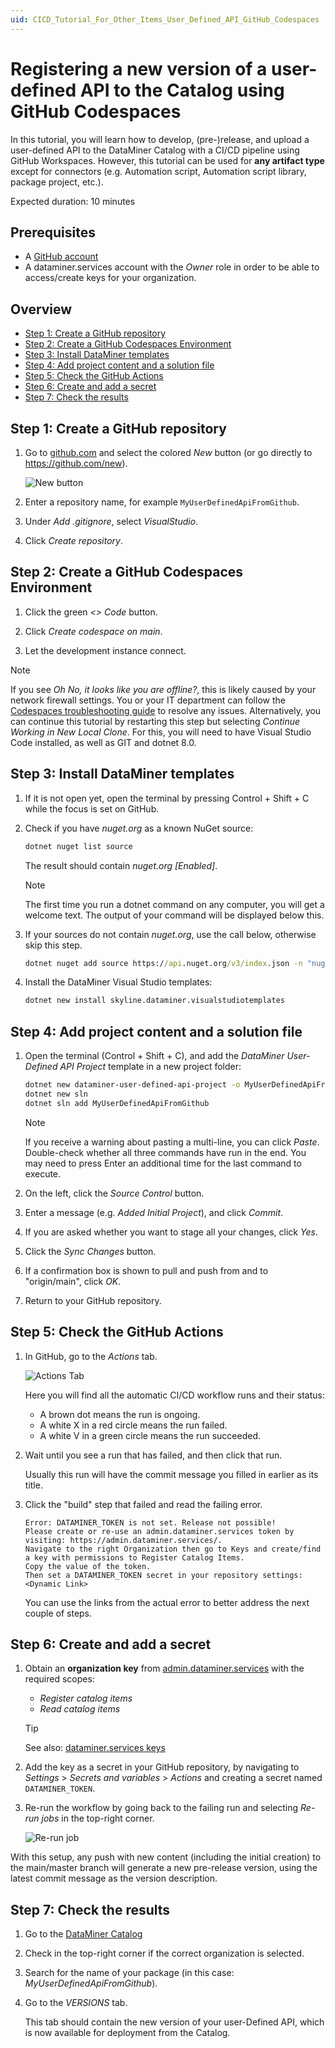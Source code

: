 ```yaml
---
uid: CICD_Tutorial_For_Other_Items_User_Defined_API_GitHub_Codespaces
---
```


# Registering a new version of a user-defined API to the Catalog using GitHub Codespaces

In this tutorial, you will learn how to develop, (pre-)release, and upload a user-defined API to the DataMiner Catalog with a CI/CD pipeline using GitHub Workspaces. However, this tutorial can be used for **any artifact type** except for connectors (e.g. Automation script, Automation script library, package project, etc.).

Expected duration: 10 minutes

## Prerequisites

- A [GitHub account](https://docs.github.com/en/get-started/signing-up-for-github/signing-up-for-a-new-github-account)
- A dataminer.services account with the *Owner* role in order to be able to access/create keys for your organization.

## Overview

- [Step 1: Create a GitHub repository](#step-1-create-a-github-repository)
- [Step 2: Create a GitHub Codespaces Environment](#step-2-create-a-github-codespaces-environment)
- [Step 3: Install DataMiner templates](#step-3-install-dataminer-templates)
- [Step 4: Add project content and a solution file](#step-4-add-project-content-and-a-solution-file)
- [Step 5: Check the GitHub Actions](#step-5-check-the-github-actions)
- [Step 6: Create and add a secret](#step-6-create-and-add-a-secret)
- [Step 7: Check the results](#step-7-check-the-results)

## Step 1: Create a GitHub repository

1. Go to [github.com](https://github.com/) and select the colored *New* button (or go directly to <https://github.com/new>).

   ![New button](~/develop/images/CodeSpaceTutorial_NewButton.png)

1. Enter a repository name, for example `MyUserDefinedApiFromGithub`.

1. Under *Add .gitignore*, select *VisualStudio*.

1. Click *Create repository*.

## Step 2: Create a GitHub Codespaces Environment

1. Click the green *<> Code* button.

1. Click *Create codespace on main*.

1. Let the development instance connect.

> [!NOTE]
> If you see *Oh No, it looks like you are offline?*, this is likely caused by your network firewall settings. You or your IT department can follow the [Codespaces troubleshooting guide](https://docs.github.com/en/codespaces/troubleshooting/troubleshooting-your-connection-to-github-codespaces#browser-cannot-connect) to resolve any issues. Alternatively, you can continue this tutorial by restarting this step but selecting *Continue Working in New Local Clone*. For this, you will need to have Visual Studio Code installed, as well as GIT and dotnet 8.0.

## Step 3: Install DataMiner templates

1. If it is not open yet, open the terminal by pressing Control + Shift + C while the focus is set on GitHub.

1. Check if you have *nuget.org* as a known NuGet source:

   ```cmd
   dotnet nuget list source
   ```

   The result should contain *nuget.org \[Enabled\]*.

   > [!NOTE]
   > The first time you run a dotnet command on any computer, you will get a welcome text. The output of your command will be displayed below this.

1. If your sources do not contain *nuget.org*, use the call below, otherwise skip this step.

   ```cmd
   dotnet nuget add source https://api.nuget.org/v3/index.json -n "nuget.org"
   ```

1. Install the DataMiner Visual Studio templates:

   ```cmd
   dotnet new install skyline.dataminer.visualstudiotemplates
   ```

## Step 4: Add project content and a solution file

1. Open the terminal (Control + Shift + C), and add the *DataMiner User-Defined API Project* template in a new project folder:

   ```bash
   dotnet new dataminer-user-defined-api-project -o MyUserDefinedApiFromGithub -auth JanS -cdp true -I Basic
   dotnet new sln
   dotnet sln add MyUserDefinedApiFromGithub
   ```

   > [!NOTE]
   > If you receive a warning about pasting a multi-line, you can click *Paste*. Double-check whether all three commands have run in the end. You may need to press Enter an additional time for the last command to execute.

1. On the left, click the *Source Control* button.

1. Enter a message (e.g. *Added Initial Project*), and click *Commit*.

1. If you are asked whether you want to stage all your changes, click *Yes*.

1. Click the *Sync Changes* button.

1. If a confirmation box is shown to pull and push from and to "origin/main", click *OK*.

1. Return to your GitHub repository.

## Step 5: Check the GitHub Actions

1. In GitHub, go to the *Actions* tab.

   ![Actions Tab](~/develop/images/CodeSpaceTutorial_ActionsTab.png)

   Here you will find all the automatic CI/CD workflow runs and their status:

   - A brown dot means the run is ongoing.
   - A white X in a red circle means the run failed.
   - A white V in a green circle means the run succeeded.

1. Wait until you see a run that has failed, and then click that run.

   Usually this run will have the commit message you filled in earlier as its title.

1. Click the "build" step that failed and read the failing error.

   ```text
   Error: DATAMINER_TOKEN is not set. Release not possible!
   Please create or re-use an admin.dataminer.services token by visiting: https://admin.dataminer.services/.
   Navigate to the right Organization then go to Keys and create/find a key with permissions to Register Catalog Items.
   Copy the value of the token.
   Then set a DATAMINER_TOKEN secret in your repository settings: <Dynamic Link>
   ```

   You can use the links from the actual error to better address the next couple of steps.

## Step 6: Create and add a secret

1. Obtain an **organization key** from [admin.dataminer.services](https://admin.dataminer.services/) with the required scopes:

   - *Register catalog items*
   - *Read catalog items*

   > [!TIP]
   > See also: [dataminer.services keys](xref:GitHub_Secrets#dataminerservices-keys)

1. Add the key as a secret in your GitHub repository, by navigating to *Settings* > *Secrets and variables* > *Actions* and creating a secret named `DATAMINER_TOKEN`.

1. Re-run the workflow by going back to the failing run and selecting *Re-run jobs* in the top-right corner.

   ![Re-run job](~/develop/images/CodeSpaceTutorial_ReRunJobs.png)

With this setup, any push with new content (including the initial creation) to the main/master branch will generate a new pre-release version, using the latest commit message as the version description.

## Step 7: Check the results

1. Go to the [DataMiner Catalog](https://catalog.dataminer.services/)

1. Check in the top-right corner if the correct organization is selected.

1. Search for the name of your package (in this case: *MyUserDefinedApiFromGithub*).

1. Go to the *VERSIONS* tab.

   This tab should contain the new version of your user-Defined API, which is now available for deployment from the Catalog.
